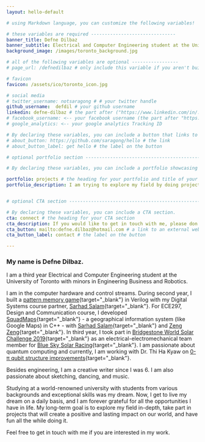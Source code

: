 ```yaml
---
layout: hello-default

# using Markdown language, you can customize the following variables!

# these variables are required -------------------------------
banner_title: Defne Dilbaz
banner_subtitle: Electrical and Computer Engineering student at the University of Toronto. Passionate about computer hardware and quantum computing.
background_image: /images/toronto_background.jpg

# all of the following variables are optional -----------------
# page_url: /defnedilbaz # only include this variable if you aren't building the page to your primary domain 

# favicon
favicon: /assets/ico/toronto_icon.jpg

# social media
# twitter_username: notsaragong # # your twitter handle
github_username:  defdil # your github username
linkedin: defne-dilbaz # the part after ("https://www.linkedin.com/in/...")
# facebook_username: <-- your facebook username (the part after "https://www.facebook.com/...")
# google_analytics: <-- your google analytics Tracking ID

# By declaring these variables, you can include a button that links to an external website or to media.
# about_button: https://github.com/saragong/hello # the link
# about_button_label: get hello # the label on the button

# optional portfolio section ------------------------------------------

# By declaring these variables, you can include a portfolio showcasing your work and organize your portfolio's items into a custom layout, all without adding any CSS. In addition, you must 1) create an HTML file in the_includes folder for each project with the text you'd like to display, and 2) create a YAML file in the _data folder describing the order in which each project should be shown and categorized. See `/includes/example.html` and `/_data/work.yml` for examples.

portfolio: projects # the heading for your portfolio and title of your YAML file
portfolio_description: I am trying to explore my field by doing projects in teams. If you have any questions about my projects, feel free to contact me.  # a description to be desplayed below the heading and above the content


# optional CTA section --------------------------------------------------

# By declaring these variables, you can include a CTA section.
cta: connect # the heading for your CTA section
cta_description: If you would like to get in touch with me, please don't hesitate to reach out. # a description to be desplayed below the heading and above the content
cta_button: mailto:defne.dilbaz@hotmail.com # a link to an external website or to media
cta_button_label: contact # the label on the button

---			
```

[//]: # (write a bit about yourself here)

### **My name is Defne Dilbaz.**
  
I am a third year Electrical and Computer Engineering student at the University of Toronto with minors in Engineering Business and Robotics. 

I am in the computer hardware and control streams. During second year, I built a [pattern memory game](https://github.com/defdil/Feel-The-Grid){target="_blank"} in Verilog with my Digital Systems course partner, [Sarhad Salam](https://github.com/SarhadSalam){target="_blank"}. For ECE297, Design and Communication course, I developed [SquadMaps](https://www.youtube.com/watch?v=0NwSkulI8CA){target="_blank"} - a geographical information system (like Google Maps) in C++ - with [Sarhad Salam](https://github.com/SarhadSalam){target="_blank"} and [Zeng Zeng](https://github.com/XiuLuoShen){target="_blank"}. In third year, I took part in [Bridgestone World Solar Challenge 2019](https://www.worldsolarchallenge.org/){target="_blank"} as an electrical-electromechanical team member for [Blue Sky Solar Racing](http://blueskysolar.utoronto.ca/?page_id=3687){target="_blank"}. I am passionate about quantum computing and currently, I am working with Dr. Thi Ha Kyaw on [0-&#960; qubit structure improvements](https://www.youtube.com/watch?v=tUWtEOjGNU0){target="_blank"}. 

Besides engineering, I am a creative writer since I was 6. I am also passionate about sketching, dancing, and music. 

Studying at a world-renowned university with students from various backgrounds and exceptional skills was my dream. Now, I get to live my dream on a daily basis, and I am forever grateful for all the opportunities I have in life. My long-term goal is to explore my field in-depth, take part in projects that will create a positive and lasting impact on our world, and have fun all the while doing it. 

Feel free to get in touch with me if you are interested in my work. 
